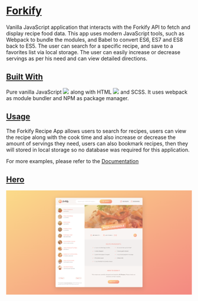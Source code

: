 # <a href="https://saber-recipes.netlify.app" target="_blank">Forkify</a>

Vanilla JavaScript application that interacts with the Forkify API to fetch and display recipe food data. This app uses modern JavaScript tools, such as Webpack to bundle the modules, and Babel to convert ES6, ES7 and ES8 back to ES5. The user can search for a specific recipe, and save to a favorites list via local storage. The user can easily increase or decrease servings as per his need and can view detailed directions.

## <a href="https://saber-recipes.netlify.app" target="_blank">Built With</a>

Pure vanilla JavaScript <img src="https://user-images.githubusercontent.com/25181517/117447155-6a868a00-af3d-11eb-9cfe-245df15c9f3f.png" width="20px"> along with HTML <img src="https://user-images.githubusercontent.com/25181517/183898674-75a4a1b1-f960-4ea9-abcb-637170a00a75.png" width="20px"> and SCSS. It uses webpack as module bundler and NPM as package manager.

## <a href="https://saber-recipes.netlify.app" target="_blank">Usage</a>

The Forkify Recipe App allows users to search for recipes, users can view the recipe along with the cook time and also increase or decrease the amount of servings they need, users can also bookmark recipes, then they will stored in local storage so no database was required for this application.

For more examples, please refer to the <a href="https://forkify-api.herokuapp.com/v2" target="_blank">Documentation</a>

## <a href="https://saber-recipes.netlify.app" target="_blank">Hero</a>

<a href="https://saber-recipes.netlify.app" target="_blank">
<img src="./screenshoot.png" style="max-width:100%;">
</a>
